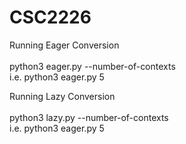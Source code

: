 # CSC2226
Running Eager Conversion <br /><br />
python3 eager.py --number-of-contexts<br />
i.e. python3 eager.py 5<br />

Running Lazy Conversion<br /><br />
python3 lazy.py --number-of-contexts<br />
i.e. python3 eager.py 5<br />
